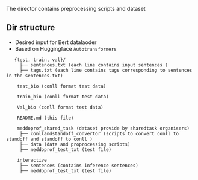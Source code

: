 The director contains preprocessing scripts and dataset

## Dir structure
- Desired input for Bert datalaoder 
- Based on Huggingface ```Autotransformers```

 ```
 	{test, train, val}/
	  ├── sentences.txt (each line contains input sentences ) 
	  ├── tags.txt (each line contains tags corresponding to sentences in the sentences.txt)
	 
	 test_bio (conll format test data)
	 
	 train_bio (conll format test data)
		 
	 Val_bio (conll format test data)
		 
	 README.md (this file)
		 
	 meddoprof_shared_task (dataset provide by sharedtask organisers)
	  ├── conllandstandoff_convertor (scripts to convert conll to standoff and standoff to conll ) 
	  ├── data (data and proprocessing scripts)
	  ├── meddoprof_test_txt (test file)

	 interactive
	  ├── sentences (contains inference sentences)
	  ├── meddoprof_test_txt (test file) 
 ```
